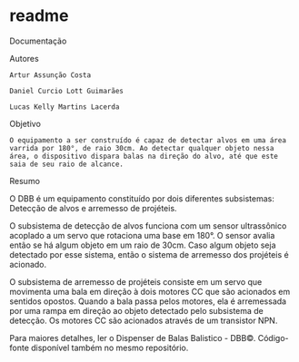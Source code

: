 # readme
Documentação

Autores

	Artur Assunção Costa
	
	Daniel Curcio Lott Guimarães
	
	Lucas Kelly Martins Lacerda

Objetivo

	O equipamento a ser construído é capaz de detectar alvos em uma área varrida por 180°, de raio 30cm. Ao detectar qualquer objeto nessa área, o dispositivo dispara balas na direção do alvo, até que este saia de seu raio de alcance.

Resumo

O DBB é um equipamento constituído por dois diferentes subsistemas: Detecção de alvos e arremesso de projéteis. 

O subsistema de detecção de alvos funciona com um sensor ultrassônico acoplado a um servo que rotaciona uma base em 180°. O sensor avalia então se há algum objeto em um raio de 30cm. Caso algum objeto seja detectado por esse sistema, então o sistema de arremesso dos projéteis é acionado. 

O subsistema de arremesso de projéteis consiste em um servo que movimenta uma bala em direção à dois motores CC que são acionados em sentidos opostos. Quando a bala passa pelos motores, ela é arremessada por uma rampa em direção ao objeto detectado pelo subsistema de detecção. Os motores CC são acionados através de um transistor NPN.

Para maiores detalhes, ler o Dispenser de Balas Balistico - DBB©. Código-fonte disponível também no mesmo repositório.
